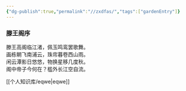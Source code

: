 ```yaml
---
{"dg-publish":true,"permalink":"//zxdfas/","tags":["gardenEntry"]}
---
```



### 滕王阁序
滕王高阁临江渚，佩玉鸣鸾罢歌舞。  
画栋朝飞南浦云，珠帘暮卷西山雨。  
闲云潭影日悠悠，物换星移几度秋。  
阁中帝子今何在？槛外长江空自流。

[[个人知识库/eqwe\|eqwe]]